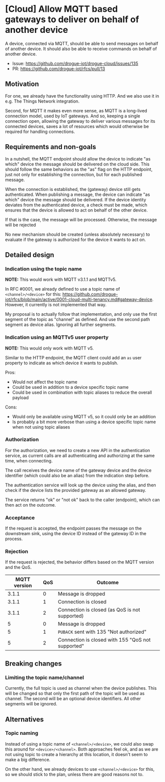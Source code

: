 # [Cloud] Allow MQTT based gateways to deliver on behalf of another device

A device, connected via MQTT, should be able to send messages on behalf of another device. It should also be
able to receive commands on behalf of another device.

* Issue: https://github.com/drogue-iot/drogue-cloud/issues/135
* PR: https://github.com/drogue-iot/rfcs/pull/13

## Motivation

For one, we already have the functionality using HTTP. And we also use it in e.g. The Things Network integration.

Second, for MQTT it makes even more sense, as MQTT is a long-lived connection model, used by IoT gateways. And so,
keeping a single connection open, allowing the gateway to deliver various messages for its connected devices, saves
a lot of resources which would otherwise be required for handling connections.

## Requirements and non-goals

In a nutshell, the MQTT endpoint should allow the device to indicate "as which" device the message should be delivered
on the cloud side. This should follow the same behaviors as the "as" flag on the HTTP endpoint, just not only for
establishing the connection, but for each published message.

When the connection is established, the (gateway) device still gets authenticated. When publishing a message, the device
can indicate "as which" device the message should be delivered. If the device identity deviates from the authenticated
device, a check must be made, which ensures that the device is allowed to act on behalf of the other device.

If that is the case, the message will be processed. Otherwise, the message will be rejected

No new mechanism should be created (unless absolutely necessary) to evaluate if the gateway is authorized for the device
it wants to act on.

## Detailed design

### Indication using the topic name

**NOTE:** This would work with MQTT v3.1.1 and MQTTv5.

In RFC #0001, we already defined to use a topic name of `<channel>/<device>` for this: https://github.com/drogue-iot/rfcs/blob/main/active/0001-cloud-multi-tenancy.md#gateway-device.
However, it currently is not implemented that way.

My proposal is to actually follow that implementation, and only use the first segment of the topic as "channel" as
defined. And use the second path segment as device alias. Ignoring all further segments.

### Indication using an MQTTv5 user property

**NOTE:** This would only work with MQTT v5.

Similar to the HTTP endpoint, the MQTT client could add an `as` user property to indicate as which device it wants
to publish.

Pros:

* Would not affect the topic name
* Could be used in addition to a device specific topic name
* Could be used in combination with topic aliases to reduce the overall payload

Cons:

* Would only be available using MQTT v5, so it could only be an addition
* Is probably a bit more verbose than using a device specific topic name when not using topic aliases

### Authorization

For the authorization, we need to create a new API in the authentication service, as current calls are all
authenticating and authorizing at the same time, when connecting.

The call receives the device name of the gateway device and the device identifier (which could also be an alias) from
the indication step before.

The authentication service will look up the device using the alias, and then check if the device lists the provided
gateway as an allowed gateway.

The service returns "ok" or "not ok" back to the caller (endpoint), which can then act on the outcome.

### Acceptance

If the request is accepted, the endpoint passes the message on the downstream sink, using the device ID instead of the
gateway ID in the process.

### Rejection

If the request is rejected, the behavior differs based on the MQTT version and the QoS.

| MQTT version | QoS | Outcome |
| ------------ | --- | ------- |
| 3.1.1        | 0   | Message is dropped |
| 3.1.1        | 1   | Connection is closed |
| 3.1.1        | 2   | Connection is closed (as QoS is not supported) |
| 5            | 0   | Message is dropped |
| 5            | 1   | `PUBACK` sent with 135 "Not authorized" |
| 5            | 2   | Connection is closed with 155 "QoS not supported" |

## Breaking changes

### Limiting the topic name/channel

Currently, the full topic is used as channel when the device publishes. This will be changed so that only the
first path of the topic will be used as channel. The second will be an optional device identifiers. All other
segments will be ignored.

## Alternatives

### Topic naming

Instead of using a topic name of `<channel>/<device>`, we could also swap this around for `<device>/<channel>`. Both
approaches feel ok, and as we are not using topic to create a hierarchy at this location, it doesn't seem to make
a big difference.

On the other hand, we already devices to use `<channel>/<device>` for this, so we should stick to the plan, unless
there are good reasons not to.
